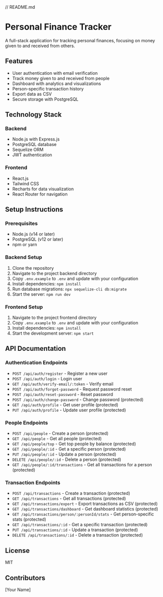 // README.md
# Personal Finance Tracker

A full-stack application for tracking personal finances, focusing on money given to and received from others.

## Features

- User authentication with email verification
- Track money given to and received from people
- Dashboard with analytics and visualizations
- Person-specific transaction history
- Export data as CSV
- Secure storage with PostgreSQL

## Technology Stack

### Backend
- Node.js with Express.js
- PostgreSQL database
- Sequelize ORM
- JWT authentication

### Frontend
- React.js
- Tailwind CSS
- Recharts for data visualization
- React Router for navigation

## Setup Instructions

### Prerequisites
- Node.js (v14 or later)
- PostgreSQL (v12 or later)
- npm or yarn

### Backend Setup
1. Clone the repository
2. Navigate to the project backend directory
3. Copy `.env.example` to `.env` and update with your configuration
4. Install dependencies: `npm install`
5. Run database migrations: `npx sequelize-cli db:migrate`
6. Start the server: `npm run dev`

### Frontend Setup
1. Navigate to the project frontend directory
2. Copy `.env.example` to `.env` and update with your configuration
3. Install dependencies: `npm install`
4. Start the development server: `npm start`

## API Documentation

### Authentication Endpoints
- `POST /api/auth/register` - Register a new user
- `POST /api/auth/login` - Login user
- `GET /api/auth/verify-email/:token` - Verify email
- `POST /api/auth/forgot-password` - Request password reset
- `POST /api/auth/reset-password` - Reset password
- `POST /api/auth/change-password` - Change password (protected)
- `GET /api/auth/profile` - Get user profile (protected)
- `PUT /api/auth/profile` - Update user profile (protected)

### People Endpoints
- `POST /api/people` - Create a person (protected)
- `GET /api/people` - Get all people (protected)
- `GET /api/people/top` - Get top people by balance (protected)
- `GET /api/people/:id` - Get a specific person (protected)
- `PUT /api/people/:id` - Update a person (protected)
- `DELETE /api/people/:id` - Delete a person (protected)
- `GET /api/people/:id/transactions` - Get all transactions for a person (protected)

### Transaction Endpoints
- `POST /api/transactions` - Create a transaction (protected)
- `GET /api/transactions` - Get all transactions (protected)
- `GET /api/transactions/export` - Export transactions as CSV (protected)
- `GET /api/transactions/dashboard` - Get dashboard statistics (protected)
- `GET /api/transactions/person/:personId/stats` - Get person-specific stats (protected)
- `GET /api/transactions/:id` - Get a specific transaction (protected)
- `PUT /api/transactions/:id` - Update a transaction (protected)
- `DELETE /api/transactions/:id` - Delete a transaction (protected)

## License
MIT

## Contributors
[Your Name]